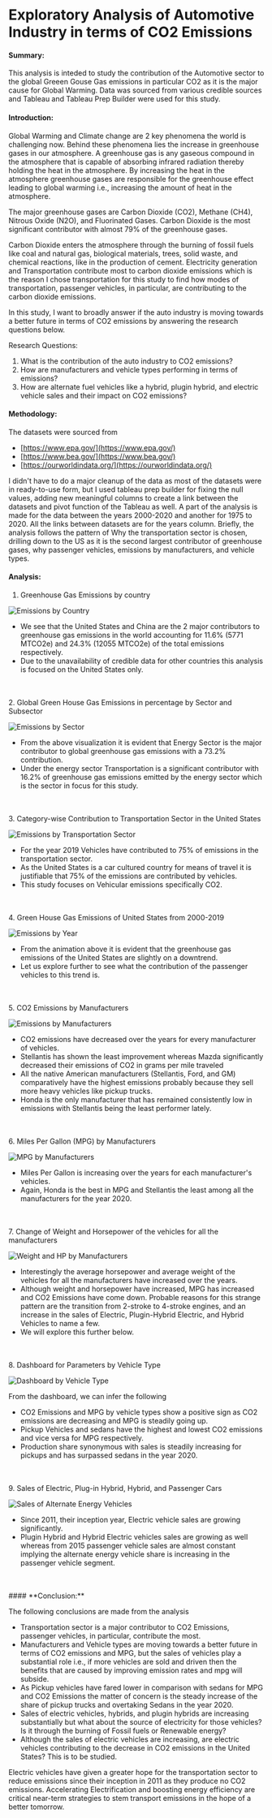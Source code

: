 # **Exploratory Analysis of Automotive Industry in terms of CO2 Emissions**

#### **Summary:**
This analysis is inteded to study the contribution of the Automotive sector to the global Greeen Gouse Gas emissions in particular CO2 as it is the major cause for Global Warming. Data was sourced from various credible sources and Tableau and Tableau Prep Builder were used for this study. 

#### **Introduction:**

Global Warming and Climate change are 2 key phenomena the world is challenging now. Behind these phenomena lies the increase in greenhouse gases in our atmosphere. A greenhouse gas is any gaseous compound in the atmosphere that is capable of absorbing infrared radiation thereby holding the heat in the atmosphere. By increasing the heat in the atmosphere greenhouse gases are responsible for the greenhouse effect leading to global warming i.e., increasing the amount of heat in the atmosphere.

The major greenhouse gases are Carbon Dioxide (CO2), Methane (CH4), Nitrous Oxide (N2O), and Fluorinated Gases. Carbon Dioxide is the most significant contributor with almost 79% of the greenhouse gases.

Carbon Dioxide enters the atmosphere through the burning of fossil fuels like coal and natural gas, biological materials, trees, solid waste, and chemical reactions, like in the production of cement. Electricity generation and Transportation contribute most to carbon dioxide emissions which is the reason I chose transportation for this study to find how modes of transportation, passenger vehicles, in particular, are contributing to the carbon dioxide emissions.

In this study, I want to broadly answer if the auto industry is moving towards a better future in terms of CO2 emissions by answering the research questions below.

Research Questions:

1. What is the contribution of the auto industry to CO2 emissions?
2. How are manufacturers and vehicle types performing in terms of emissions?
3. How are alternate fuel vehicles like a hybrid, plugin hybrid, and electric vehicle sales and their impact on CO2 emissions?

#### **Methodology:**

The datasets were sourced from

- [https://www.epa.gov/](https://www.epa.gov/)
- [https://www.bea.gov/](https://www.bea.gov/)
- [https://ourworldindata.org/](https://ourworldindata.org/)

I didn't have to do a major cleanup of the data as most of the datasets were in ready-to-use form, but I used tableau prep builder for fixing the null values, adding new meaningful columns to create a link between the datasets and pivot function of the Tableau as well. A part of the analysis is made for the data between the years 2000-2020 and another for 1975 to 2020. All the links between datasets are for the years column. Briefly, the analysis follows the pattern of Why the transportation sector is chosen, drilling down to the US as it is the second largest contributor of greenhouse gases, why passenger vehicles, emissions by manufacturers, and vehicle types.

#### **Analysis:**

1. Greenhouse Gas Emissions by country

![Emissions by Country](https://github.com/skbusf/Data-Visualization-Automotive-Industry/blob/main/Images/EmissionsByCountry.png)

- We see that the United States and China are the 2 major contributors to greenhouse gas emissions in the world accounting for 11.6% (5771 MTCO2e) and 24.3% (12055 MTCO2e) of the total emissions respectively.
- Due to the unavailability of credible data for other countries this analysis is focused on the United States only.
<br>
<br>
2. Global Green House Gas Emissions in percentage by Sector and Subsector

![Emissions by Sector](https://github.com/skbusf/Data-Visualization-Automotive-Industry/blob/main/Images/EmissionsBySector.png)

- From the above visualization it is evident that Energy Sector is the major contributor to global greenhouse gas emissions with a 73.2% contribution.
- Under the energy sector Transportation is a significant contributor with 16.2% of greenhouse gas emissions emitted by the energy sector which is the sector in focus for this study.
<br>
<br>
3. Category-wise Contribution to Transportation Sector in the United States

![Emissions by Transportation Sector](https://github.com/skbusf/Data-Visualization-Automotive-Industry/blob/main/Images/EmissionsByTransportationSector.png)

- For the year 2019 Vehicles have contributed to 75% of emissions in the transportation sector.
- As the United States is a car cultured country for means of travel it is justifiable that 75% of the emissions are contributed by vehicles.
- This study focuses on Vehicular emissions specifically CO2.
<br>
<br>
4. Green House Gas Emissions of United States from 2000-2019

![Emissions by Year](https://github.com/skbusf/Data-Visualization-Automotive-Industry/blob/main/Images/EmissionsByYear.gif)

- From the animation above it is evident that the greenhouse gas emissions of the United States are slightly on a downtrend.
- Let us explore further to see what the contribution of the passenger vehicles to this trend is.
<br>
<br>
5. CO2 Emissions by Manufacturers

![Emissions by Manufacturers](https://github.com/skbusf/Data-Visualization-Automotive-Industry/blob/main/Images/EmissionsByManufacturers.png)

- CO2 emissions have decreased over the years for every manufacturer of vehicles.
- Stellantis has shown the least improvement whereas Mazda significantly decreased their emissions of CO2 in grams per mile traveled
- All the native American manufacturers (Stellantis, Ford, and GM) comparatively have the highest emissions probably because they sell more heavy vehicles like pickup trucks.
- Honda is the only manufacturer that has remained consistently low in emissions with Stellantis being the least performer lately.
<br>
<br>
6. Miles Per Gallon (MPG) by Manufacturers

![MPG by Manufacturers](https://github.com/skbusf/Data-Visualization-Automotive-Industry/blob/main/Images/MPGByManufacturers.png)

- Miles Per Gallon is increasing over the years for each manufacturer's vehicles.
- Again, Honda is the best in MPG and Stellantis the least among all the manufacturers for the year 2020.
<br>
<br>
7. Change of Weight and Horsepower of the vehicles for all the manufacturers

![Weight and HP by Manufacturers](https://github.com/skbusf/Data-Visualization-Automotive-Industry/blob/main/Images/WeightAndHPByManufacturer.png)

- Interestingly the average horsepower and average weight of the vehicles for all the manufacturers have increased over the years.
- Although weight and horsepower have increased, MPG has increased and CO2 Emissions have come down. Probable reasons for this strange pattern are the transition from 2-stroke to 4-stroke engines, and an increase in the sales of Electric, Plugin-Hybrid Electric, and Hybrid Vehicles to name a few.
- We will explore this further below.
<br>
<br>
8. Dashboard for Parameters by Vehicle Type

![Dashboard by Vehicle Type](https://github.com/skbusf/Data-Visualization-Automotive-Industry/blob/main/Images/DashboardByVehicleType.png)

From the dashboard, we can infer the following

- CO2 Emissions and MPG by vehicle types show a positive sign as CO2 emissions are decreasing and MPG is steadily going up.
- Pickup Vehicles and sedans have the highest and lowest CO2 emissions and vice versa for MPG respectively.
- Production share synonymous with sales is steadily increasing for pickups and has surpassed sedans in the year 2020.
<br>
<br>
9. Sales of Electric, Plug-in Hybrid, Hybrid, and Passenger Cars

![Sales of Alternate Energy Vehicles](https://github.com/skbusf/Data-Visualization-Automotive-Industry/blob/main/Images/SalesOfVehicleTypes.png)

- Since 2011, their inception year, Electric vehicle sales are growing significantly.
- Plugin Hybrid and Hybrid Electric vehicles sales are growing as well whereas from 2015 passenger vehicle sales are almost constant implying the alternate energy vehicle share is increasing in the passenger vehicle segment.
<br>
<br>
#### **Conclusion:**

The following conclusions are made from the analysis

- Transportation sector is a major contributor to CO2 Emissions, passenger vehicles, in particular, contribute the most.
- Manufacturers and Vehicle types are moving towards a better future in terms of CO2 emissions and MPG, but the sales of vehicles play a substantial role i.e., if more vehicles are sold and driven then the benefits that are caused by improving emission rates and mpg will subside.
- As Pickup vehicles have fared lower in comparison with sedans for MPG and CO2 Emissions the matter of concern is the steady increase of the share of pickup trucks and overtaking Sedans in the year 2020.
- Sales of electric vehicles, hybrids, and plugin hybrids are increasing substantially but what about the source of electricity for those vehicles? Is it through the burning of Fossil fuels or Renewable energy?
- Although the sales of electric vehicles are increasing, are electric vehicles contributing to the decrease in CO2 emissions in the United States? This is to be studied.

Electric vehicles have given a greater hope for the transportation sector to reduce emissions since their inception in 2011 as they produce no CO2 emissions. Accelerating Electrification and boosting energy efficiency are critical near-term strategies to stem transport emissions in the hope of a better tomorrow.